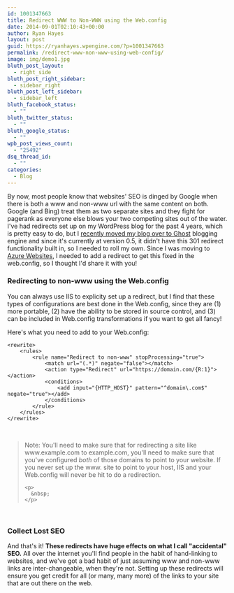 ```yaml
---
id: 1001347663
title: Redirect WWW to Non-WWW using the Web.config
date: 2014-09-01T02:10:43+00:00
author: Ryan Hayes
layout: post
guid: https://ryanhayes.wpengine.com/?p=1001347663
permalink: /redirect-www-non-www-using-web-config/
image: img/demo1.jpg
bluth_post_layout:
  - right_side
bluth_post_right_sidebar:
  - sidebar_right
bluth_post_left_sidebar:
  - sidebar_left
bluth_facebook_status:
  - ""
bluth_twitter_status:
  - ""
bluth_google_status:
  - ""
wpb_post_views_count:
  - "25492"
dsq_thread_id:
  - ""
categories:
  - Blog
---
```

<div class="wrapper">
  By now, most people know that websites' SEO is dinged by Google when there is both a www and non-www url with the same content on both. Google (and Bing) treat them as two separate sites and they fight for pagerank as everyone else blows your two competing sites out of the water. I've had redirects set up on my WordPress blog for the past 4 years, which is pretty easy to do, but I <a title="Ghost VS WordPress (and Why I Migrated Back to WordPress)" href="https://ryanhayes.net/ghost-vs-wordpress-migrating/">recently moved my blog over to Ghost</a> blogging engine and since it's currently at version 0.5, it didn't have this 301 redirect functionality built in, so I needed to roll my own. Since I was moving to <a href="https://azure.com">Azure Websites</a>, I needed to add a redirect to get this fixed in the web.config, so I thought I'd share it with you!&nbsp;</p> 
  
  <h3 id="redirectingtononwwwusingthewebconfig">
    Redirecting to non-www using the Web.config
  </h3>
  
  <p>
    You can always use IIS to explicity set up a redirect, but I find that these types of configurations are best done in the Web.config, since they are (1) more portable, (2) have the ability to be stored in source control, and (3) can be included in Web.config transformations if you want to get all fancy!
  </p>
  
  <p>
    Here's what you need to add to your Web.config:
  </p>
  
  <pre><code>&lt;rewrite&gt;
    &lt;rules&gt;
        &lt;rule name="Redirect to non-www" stopProcessing="true"&gt;
            &lt;match url="(.*)" negate="false"&gt;&lt;/match&gt;
            &lt;action type="Redirect" url="https://domain.com/{R:1}"&gt;&lt;/action&gt;
            &lt;conditions&gt;
                &lt;add input="{HTTP_HOST}" pattern="^domain\.com$" negate="true"&gt;&lt;/add&gt;
            &lt;/conditions&gt;
        &lt;/rule&gt;
    &lt;/rules&gt;
&lt;/rewrite&gt;
</code></pre>
  
  <p>
    &nbsp;
  </p>
  
  <blockquote>
    <p>
      Note: You'll need to make sure that for redirecting a site like www.example.com to example.com, you'll need to make sure that you've configured <em>both</em> of those domains to point to your website. If you never set up the www. site to point to your host, IIS and your Web.config will never be hit to do a redirection.
    </p>
    
    <p>
      &nbsp;
    </p>
  </blockquote>
  
  <p>
    &nbsp;
  </p>
  
  <h3 id="collectlostseo">
    Collect Lost SEO
  </h3>
  
  <p>
    And that's it! <strong>These redirects have huge effects on what I call "accidental" SEO.</strong> All over the internet you'll find people in the habit of hand-linking to websites, and we've got a bad habit of just assuming www and non-www links are inter-changeable, when they're not. Setting up these redirects will ensure you get credit for all (or many, many more) of the links to your site that are out there on the web.
  </p>
  
  <p>
  </p>
</div>